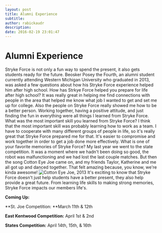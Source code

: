 ```yaml
---
layout: post
title: Alumni Experience
subtitle:
author: rabickaudr
description:
date: 2016-02-19 23:01:47
---
```


# Alumni Experience

Stryke Force is not only a fun way to spend the present, it also gets students ready for the future. Beosker Posey the Fourth, an alumni student currently attending Western Michigan University who graduated in 2013, was asked a few questions about how his Stryke Force experience helped him after high school. How has Strkye Force helped you prepare for life after high school? It was really great in helping me find connections with people in the area that helped me know what job I wanted to get and set me up for college. Also the people on Stryke Force really showed me how to be a better person. Working together, having a positive attitude, and just finding the fun in everything were all things I learned from Stryke Force. What was the most important skill you learned from Stryke Force? I think that the most important skill was probably learning how to work as a team. I have to cooperate with many different groups of people in life, so it's really great that Stryke Force prepared me for that. It's easier to compromise and work together in order to get a job done more effectively. What is one of your favorite memories of Stryke Force? My last year we went to the state competition. It was a moment where we hadn't been doing so good, the robot was malfunctioning and we had lost the last couple matches. But then the song Cotton Eye Joe came on, and my friends Taylor, Katherine and me all got up and danced together. That felt amazing because, you know, we're kinda awesome! ![Cotton Eye Joe, 2013](/wp-content/uploads/2016/02/Cotton-Eye-Joe-2013.jpg) It's exciting to know that Stryke Force doesn't just help students have a better present, they also help provide a great future. From learning life skills to making strong memories, Stryke Force impacts our members life's.

**Coming Up:**

**St. Joe Competition: **March 11th & 12th

**East Kentwood Competition:** April 1st & 2nd

**States Competition:** April 14th, 15th, & 16th
